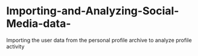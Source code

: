 # Importing-and-Analyzing-Social-Media-data-
Importing the user data from the personal profile archive to analyze profile activity
